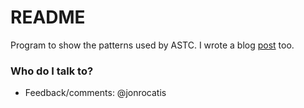 # README #

Program to show the patterns used by ASTC. I wrote a blog [post](https://rockets2000.wordpress.com/2018/01/09/astc-partitions/) too.

### Who do I talk to? ###

* Feedback/comments: @jonrocatis
